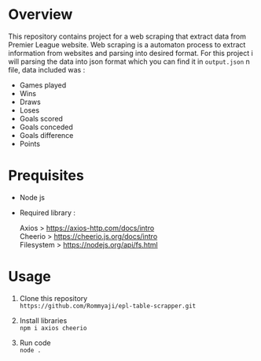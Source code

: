 # Overview
This repository contains project for a web scraping that extract data from Premier League website. Web scraping is a automaton process to extract information from websites and parsing into desired format. For this project i will parsing the data into json format which you can find it in `output.json` n file, data included was :<br>
* Games played 
* Wins 
* Draws 
* Loses 
* Goals scored
* Goals conceded
* Goals difference
* Points


# Prequisites
* Node js
* Required library :<br>

  Axios > https://axios-http.com/docs/intro <br>
  Cheerio > https://cheerio.js.org/docs/intro <br>
  Filesystem > https://nodejs.org/api/fs.html <br>


# Usage 
1. Clone this repository <br>
   `https://github.com/Rommyaji/epl-table-scrapper.git`

2. Install libraries <br>
   `npm i axios cheerio `

3. Run code <br>
   `node .`

